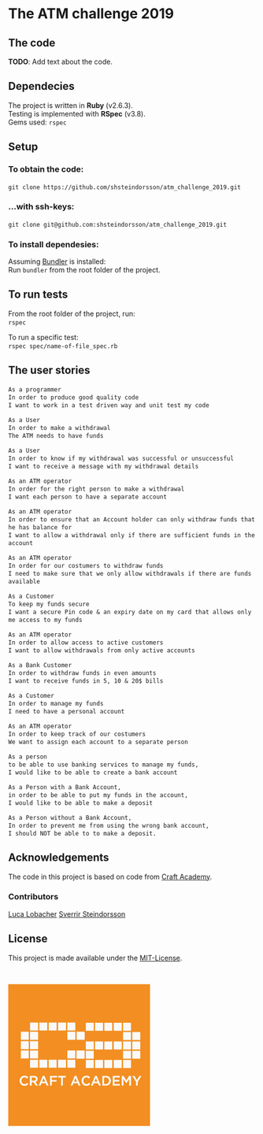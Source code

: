 The ATM challenge 2019
======================

## The code

**TODO**: Add text about the code.

## Dependecies
The project is written in **Ruby** (v2.6.3).  
Testing is implemented with **RSpec** (v3.8).  
Gems used: `rspec`

## Setup
### To obtain the code:  
`git clone https://github.com/shsteindorsson/atm_challenge_2019.git`  
### ...with ssh-keys:
`git clone git@github.com:shsteindorsson/atm_challenge_2019.git`

### To install dependesies:
Assuming [Bundler](https://bundler.io/) is installed:  
Run  `bundler`  from the root folder of the project.

## To run tests
From the root folder of the project, run:  
`rspec`  

To run a specific test:  
`rspec spec/name-of-file_spec.rb`

## The user stories
```
As a programmer
In order to produce good quality code
I want to work in a test driven way and unit test my code
```
```
As a User       
In order to make a withdrawal      
The ATM needs to have funds
```
```
As a User
In order to know if my withdrawal was successful or unsuccessful
I want to receive a message with my withdrawal details
```
```
As an ATM operator
In order for the right person to make a withdrawal
I want each person to have a separate account
```
```
As an ATM operator
In order to ensure that an Account holder can only withdraw funds that he has balance for
I want to allow a withdrawal only if there are sufficient funds in the account
```
```
As an ATM operator
In order for our costumers to withdraw funds
I need to make sure that we only allow withdrawals if there are funds available
```
```
As a Customer              
To keep my funds secure             
I want a secure Pin code & an expiry date on my card that allows only me access to my funds
```
```
As an ATM operator             
In order to allow access to active customers             
I want to allow withdrawals from only active accounts
```
```
As a Bank Customer    
In order to withdraw funds in even amounts  
I want to receive funds in 5, 10 & 20$ bills
```
```
As a Customer
In order to manage my funds
I need to have a personal account
```
```
As an ATM operator      
In order to keep track of our costumers     
We want to assign each account to a separate person
```
```
As a person
to be able to use banking services to manage my funds,
I would like to be able to create a bank account
```
```
As a Person with a Bank Account,
in order to be able to put my funds in the account,
I would like to be able to make a deposit
```
```
As a Person without a Bank Account,
In order to prevent me from using the wrong bank account,
I should NOT be able to to make a deposit.
```

## Acknowledgements
The code in this project is based on code from [Craft Academy](https://craftacademy.se).  
### Contributors
[Luca Lobacher](https://github.com/lucamarial)
[Sverrir Steindorsson](https://github.com/shsteindorsson)

## License
This project is made available under the [MIT-License](https://opensource.org/licenses/MIT).

<br>

![](https://raw.githubusercontent.com/shsteindorsson/shsteindorsson.github.io/master/images/craft.jpg)
